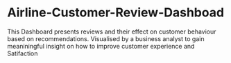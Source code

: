 # Airline-Customer-Review-Dashboad
This Dashboard presents reviews and their effect on customer behaviour based on recommendations. Visualised by a business analyst to gain meaniningful insight on how to improve customer experience and Satifaction  
